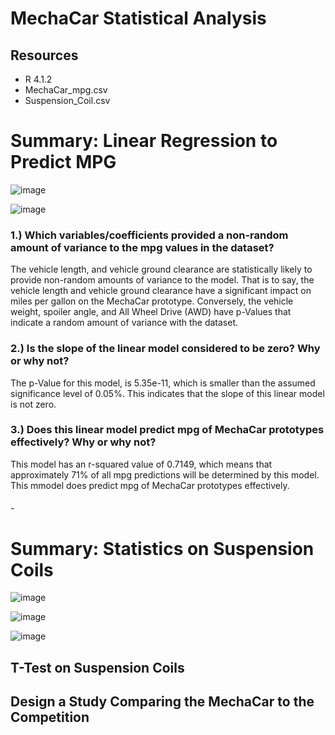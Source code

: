 # MechaCar Statistical Analysis

## Resources
* R 4.1.2 
* MechaCar_mpg.csv
* Suspension_Coil.csv

# Summary: Linear Regression to Predict MPG

![image](https://user-images.githubusercontent.com/87340105/156869849-798c005f-7d0d-4690-bf48-9be51f46375f.png)

![image](https://user-images.githubusercontent.com/87340105/156869703-00935023-0274-471c-b39c-494411745626.png)

### 1.) Which variables/coefficients provided a non-random amount of variance to the mpg values in the dataset? 
The vehicle length, and vehicle ground clearance are statistically likely to provide non-random amounts of variance to the model. That is to say, the vehicle length and vehicle ground clearance have a significant impact on miles per gallon on the MechaCar prototype. Conversely, the vehicle weight, spoiler angle, and All Wheel Drive (AWD) have p-Values that indicate a random amount of variance with the dataset.

### 2.) Is the slope of the linear model considered to be zero? Why or why not? 
The p-Value for this model, is 5.35e-11, which is smaller than the assumed significance level of 0.05%. This indicates that the slope of this linear model is not zero.

### 3.) Does this linear model predict mpg of MechaCar prototypes effectively? Why or why not? 
This model has an r-squared value of 0.7149, which means that approximately 71% of all mpg predictions will be determined by this model. This mmodel does predict mpg of MechaCar prototypes effectively.

###### -
# Summary: Statistics on Suspension Coils

![image](https://user-images.githubusercontent.com/87340105/156869935-d2c263f5-bb5d-4dfb-9b9d-4f44da7a3280.png)

![image](https://user-images.githubusercontent.com/87340105/156869975-37b2e515-dbbe-49b8-afe9-2880fc8db322.png)

![image](https://user-images.githubusercontent.com/87340105/156869982-0fa09d70-c36f-41e6-b402-5097638ae737.png)


## T-Test on Suspension Coils



## Design a Study Comparing the MechaCar to the Competition
